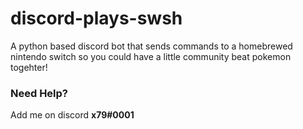 # discord-plays-swsh
A python based discord bot that sends commands to a homebrewed nintendo switch so you could have a little community beat pokemon togehter!

### Need Help?
Add me on discord **x79#0001**
